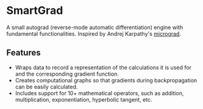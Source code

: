 # SmartGrad

A small autograd (reverse-mode automatic differentiation) engine with fundamental functionalities. Inspired by Andrej Karpathy's [micrograd](https://github.com/karpathy/micrograd).

## Features

- Wraps data to record a representation of the calculations it is used for and the corresponding gradient function.
- Creates computational graphs so that gradients during backpropagation can be easily calculated.
- Includes support for 10+ mathematical operators, such as addition, multiplication, exponentiation, hyperbolic tangent, etc.
